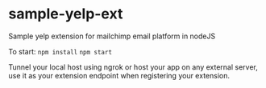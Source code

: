 # sample-yelp-ext
Sample yelp extension for mailchimp email platform in nodeJS

To start:
`npm install`
`npm start`

Tunnel your local host using ngrok or host your app on any external server, use it as your extension endpoint when registering your extension.
